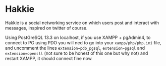 # Hakkie
Hakkie is a social networking service on which users post and interact with messages, inspired on twitter of course.

Using PostGreSQL 13.3 on localhost, if you use XAMPP + pgAdmin4, to connect to PG using PDO you will ned to go into your ```xampp/php/php.ini``` file, and uncomment the lines ```extension=pdo_pgsql```, ```extension=pgsql``` and ```extension=opensll``` (not sure to be honest of this one but why not) and restart XAMPP, it should connect fine now.